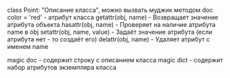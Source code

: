 class Point:
	"Описание класса", можно вызвать муджик методом doc
	color = 'red' - атрибут класса
getattr(obj, name) - Возвращает значение атрибута объекта
hasattr(obj, name) - Проверяет на наличие атрибута name в obj
setattr(obj, name, value) - Задаёт значение атрибута (если атрибута нет - то создаёт его)
delattr(obj, name) - Удаляет атрибут с именем name

magic doc - содержит строку с описанием класса
magic dict - содержит набор атрибутов экземпляра класса
